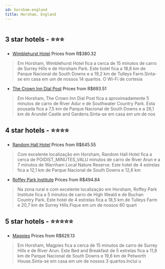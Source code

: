 ```yaml
---
id: horsham-england
title: Horsham, England
---
```


<center><img src="https://i.travelapi.com/hotels/34000000/33440000/33434300/33434288/eef37df0_z.jpg" alt="" /></center>


##  3 star hotels - ⭐️⭐️⭐️

-    [Wimblehurst Hotel](https://www.hurb.com/br/aud/https://www.hurb.com/br/hotels/horsham/wimblehurst-hotel-HT-B6MC?cmp=18055) Prices from R$380.32
   > Em Horsham, Wimblehurst Hotel fica a cerca de 15 minutos de carro de Surrey Hills e de Horsham Park.  Este hotel fica a 18,8 km de Parque Nacional de South Downs e a 19,2 km de Tulleys Farm.Sinta-se em casa em um de nossos 14 quartos. O Wi-Fi de cortesia 
-    [The Crown Inn Dial Post](https://www.hurb.com/br/aud/https://www.hurb.com/br/hotels/horsham/the-crown-inn-dial-post-HT-UI63?cmp=18055) Prices from R$693.51
   > Em Horsham, The Crown Inn Dial Post fica a aproximadamente 5 minutos de carro de River Adur e de Southwater Country Park.  Esta pousada fica a 7,5 km de Parque Nacional de South Downs e a 26,1 km de Arundel Castle and Gardens.Sinta-se em casa em um de nos

##  4 star hotels - ⭐️⭐️⭐️⭐️

-    [Random Hall Hotel](https://www.hurb.com/br/aud/https://www.hurb.com/br/hotels/horsham/random-hall-hotel-HT-4VVJ?cmp=18055) Prices from R$645.55
   > Com excelente localização em Horsham, Random Hall Hotel fica a cerca de POIDIST_MINUTES_VALU minutos de carro de River Arun e a 7 minutos de Warnham Local Nature Reserve.  Este hotel de 4 estrelas fica a 12,1 km de Parque Nacional de South Downs e 12,6 km
-    [Roffey Park Institute](https://www.hurb.com/br/aud/https://www.hurb.com/br/hotels/horsham/roffey-park-institute-HT-SAJA?cmp=18055) Prices from R$494.84
   > Na zona rural e com excelente localização em Horsham, Roffey Park Institute fica a 5 minutos de carro de High Weald e de Buchan Country Park.  Este hotel de 4 estrelas fica a 18,5 km de Tulleys Farm e 20,7 km de Surrey Hills.Fique em um de nossos 60 quart

##  5 star hotels - ⭐️⭐️⭐️⭐️⭐️

-    [Magpies](https://www.hurb.com/br/aud/https://www.hurb.com/br/hotels/horsham/magpies-HT-CQ8B?cmp=18055) Prices from R$629.13
   > Em Horsham, Magpies fica a cerca de 15 minutos de carro de Surrey Hills e de River Arun.  Este Bed and Breakfast de 5 estrelas fica a 11,8 km de Parque Nacional de South Downs e 19,6 km de Petworth House.Sinta-se em casa em um de nossos 3 quartos.Inclui u
